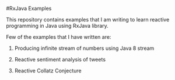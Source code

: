 #RxJava Examples

This repository contains examples that I am writing to learn reactive programming in Java using RxJava library.

Few of the examples that I have written are:

1. Producing infinite stream of numbers using Java 8 stream

2. Reactive sentiment analysis of tweets

3. Reactive Collatz Conjecture
